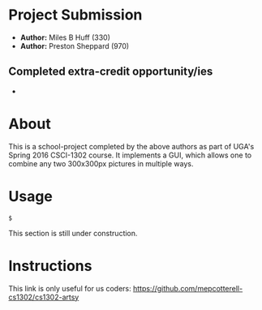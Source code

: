 # Project Submission
* **Author:**  Miles B Huff (330)
* **Author:**  Preston Sheppard (970)

## Completed extra-credit opportunity/ies
* 

# About
This is a school-project completed by the above authors as part of UGA's Spring 2016 CSCI-1302 course.  It implements a GUI, which allows one to combine any two 300x300px pictures in multiple ways.  

# Usage
<code>$ </code>

This section is still under construction.  

# Instructions
This link is only useful for us coders:  https://github.com/mepcotterell-cs1302/cs1302-artsy
